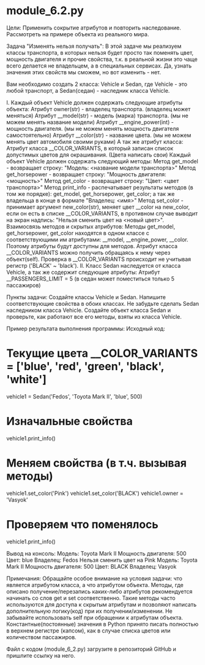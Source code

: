 # module_6.2.py
Цели: Применить сокрытие атрибутов и повторить наследование. Рассмотреть на примере объекта из реального мира.

Задача "Изменять нельзя получать":
В этой задаче мы реализуем классы транспорта, в которых нельзя будет просто так поменять цвет, мощность двигателя и прочие свойства, т.к. в реальной жизни это чаще всего делается не владельцем, а в специальных сервисах. Да, узнать значения этих свойств мы сможем, но вот изменить - нет.

Вам необходимо создать 2 класса: Vehicle и Sedan, где Vehicle - это любой транспорт, а Sedan(седан) - наследник класса Vehicle.

I. Каждый объект Vehicle должен содержать следующие атрибуты объекта:
Атрибут owner(str) - владелец транспорта. (владелец может меняться)
Атрибут __model(str) - модель (марка) транспорта. (мы не можем менять название модели)
Атрибут __engine_power(int) - мощность двигателя. (мы не можем менять мощность двигателя самостоятельно)
Атрибут __color(str) - название цвета. (мы не можем менять цвет автомобиля своими руками)
А так же атрибут класса:
Атрибут класса __COLOR_VARIANTS, в который записан список допустимых цветов для окрашивания. (Цвета написать свои)
Каждый объект Vehicle должен содержать следующий методы:
Метод get_model - возвращает строку: "Модель: <название модели транспорта>"
Метод get_horsepower - возвращает строку: "Мощность двигателя: <мощность>"
Метод get_color - возвращает строку: "Цвет: <цвет транспорта>"
Метод print_info - распечатывает результаты методов (в том же порядке): get_model, get_horsepower, get_color; а так же владельца в конце в формате "Владелец: <имя>"
Метод set_color - принимает аргумент new_color(str), меняет цвет __color на new_color, если он есть в списке __COLOR_VARIANTS, в противном случае выводит на экран надпись: "Нельзя сменить цвет на <новый цвет>".
Взаимосвязь методов и скрытых атрибутов:
Методы get_model, get_horsepower, get_color находятся в одном классе с соответствующими им атрибутами: __model, __engine_power, __color. Поэтому атрибуты будут доступны для методов.
Атрибут класса __COLOR_VARIANTS можно получить обращаясь к нему через объект(self).
Проверка в __COLOR_VARIANTS происходит не учитывая регистр ('BLACK' ~ 'black').
II. Класс Sedan наследуется от класса Vehicle, а так же содержит следующие атрибуты:
Атрибут __PASSENGERS_LIMIT = 5 (в седан может поместиться только 5 пассажиров)

Пункты задачи:
Создайте классы Vehicle и Sedan.
Напишите соответствующие свойства в обоих классах.
Не забудьте сделать Sedan наследником класса Vehicle.
Создайте объект класса Sedan и проверьте, как работают все его методы, взяты из класса Vehicle.

Пример результата выполнения программы:
Исходный код:
# Текущие цвета __COLOR_VARIANTS = ['blue', 'red', 'green', 'black', 'white']
vehicle1 = Sedan('Fedos', 'Toyota Mark II', 'blue', 500)

# Изначальные свойства
vehicle1.print_info()

# Меняем свойства (в т.ч. вызывая методы)
vehicle1.set_color('Pink')
vehicle1.set_color('BLACK')
vehicle1.owner = 'Vasyok'

# Проверяем что поменялось
vehicle1.print_info()

Вывод на консоль:
Модель: Toyota Mark II
Мощность двигателя: 500
Цвет: blue
Владелец: Fedos
Нельзя сменить цвет на Pink
Модель: Toyota Mark II
Мощность двигателя: 500
Цвет: BLACK
Владелец: Vasyok

Примечания:
Обращайте особое внимание на условия задачи: что является атрибутом класса, а что атрибутом объекта.
Методы, где описано получение/перезапись каких-либо атрибутов рекомендуется начинать со слов get и set соответственно. Такие методы часто используются для доступа к скрытым атрибутам и позволяют написать дополнительную логику(код) при их получении/изменении.
Не забывайте использовать self при обращении к атрибутам объекта.
Константные(постоянные) значения в Python принято писать полностью в верхнем регистре (капсом), как в случае списка цветов или количеством пассажиров.

Файл с кодом (module_6_2.py) загрузите в репозиторий GitHub и пришлите ссылку на него.
